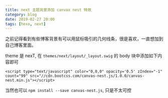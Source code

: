 ```yaml
---
title: next 主题背景添加 canvax nest 特效
category: blog
date: 2019-02-27 20:00
tags: [hexo, next]
---
```


之前记得看到有些博客背景有可以用鼠标吸引的几何线条，很是喜欢，一直想加到自己博客里面。

theme 是 nexT, 在 `themes/next/layout/_layout.swig` 的 body 块中添加如下内容即可

```swig
<script type="text/javascript" color="0,0,0" opacity='0.5' zIndex="-1" count="99" src="//cdn.bootcss.com/canvas-nest.js/1.0.0/canvas-nest.min.js"></script>
```

当然也可以 `npm install --save canvas-nest.js`, 只是不太可控